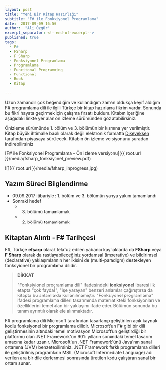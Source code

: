 ```yaml
---
layout: post
title: "Yeni Bir Kitap Hazırlığı"
subtitle: "F# ile Fonksiyonel Programlama"
date:  2017-09-09 16:50
author:  "Ali Özgür"
excerpt_separator: <!--end-of-excerpt-->
published: true
tags: 
  - F#
  - FSharp
  - F Sharp
  - Fonksiyonel Programlama
  - Programlama
  - Funcitonal Programming
  - Functional
  - Book
  - Kitap
 
---
```


Uzun zamandır çok beğendiğim ve kullandığım zaman oldukça keyif aldığım F# programlama dili ile ilgili Türkçe bir kitap hazırlama fikrim vardır. Sonunda bu fikri hayata geçirmek için çalışma fırsatı buldum. Kitabın içeriğine aşağıdaki linkte yer alan ön izleme sürümünden göz atabilirsiniz.
<!--end-of-excerpt-->

Önizleme sürümünde 1. bölüm ve 3. bölümün bir kısmına yer verilmiştir. Kitap büyük ihtimalle basılı olarak değil elektronik formatta [Dikeyeksen](https://www.dikeyeksen.com) tarafından piyasaya sürülecek. 
Kitabın ön izleme versiyonunu şuradan indirebilirsiniz 

[F# ile Fonksiyonel Programlama - Ön izleme versiyonu]({{ root.url }}/media/fsharp_fonksiyonel_preview.pdf)


![]({{ root.url }}/media/fsharp_inprogress.jpg)

## Yazım Süreci Bilglendirme  

* 09.09.2017 itibariyle : 1. bölüm ve 3. bölümün yarıya yakını tamamlandı
* Sonraki hedef
    * 3. bölümü tamamlamak
    * 2. bölümü tamamlamak

## Kitaptan Alıntı - F# Tarihçesi
F#, Türkçe **efşarp** olarak telafuz edilen yabancı kaynaklarda da **FSharp** veya **F Sharp** olarak da rastlayabileceğiniz yordamsal (imperative) ve bildirimsel (declarative) yaklaşımlarının her ikisini de (multi-paradigm) destekleyen fonksyionel bir programlama dilidir. 

> **DİKKAT**
>
>"Fonksiyionel programlama dili" ifadesindeki **fonksiyonel** ibaresi ilk etapta "çok faydalı", "işe yarayan" benzeri anlamlar çağırıştırsa da kitapta bu anlamlarda kullanılmamıştır. "Fonksiyonel programlama" ifadesi programlama dilleri tasarımında matematikteki fonksiyonları ve özelliklerini temel alan bir yaklaşımı ifade eder. Bölümün sonunda bu tanım ayrıntılı olarak ele alınmaktadır.

F# programlama dili Microsoft tarafından tasarlanıp geliştirilen açık kaynak kodlu fonksiyonel bir programlama dilidir. Microsoft'un F# gibi bir dili geliştirmesinin altındaki temel motivasyon Microsoft'un geliştirdiği bir platformu olan .NET Framework'ün 90'lı yılların sonundaki temel tasarım amacına kadar uzanır. Microsoft'un .NET Framework'ünü Java'nın sanal ortamına (JVM) benzetebilirsiniz. .NET Framework farklı programlama dilleri ile geliştirilmiş programların MSIL (Microsoft Intermediate Language) adı verilen ara bir dile derlenmesi sonrasında üretilen kodu çalıştıran sanal bir ortam sunar.
